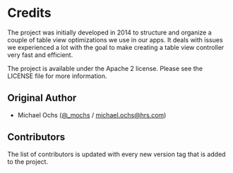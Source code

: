 # Credits

The project was initially developed in 2014 to structure and organize a couple of table view optimizations we use in our apps. It deals with issues we experienced a lot with the goal to make creating a table view controller very fast and efficient.

The project is available under the Apache 2 license. Please see the LICENSE file for more information.


## Original Author

- Michael Ochs ([@_mochs](http://twitter.com/_mochs) / [michael.ochs@hrs.com](mailto:michael.ochs@hrs.com))


## Contributors

The list of contributors is updated with every new version tag that is added to the project.